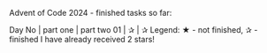 Advent of Code 2024 - finished tasks so far:

Day No | part one | part two
01     |     ✰   |     ✰
Legend: ★ - not finished, ✰ - finished
I have already received 2 stars!